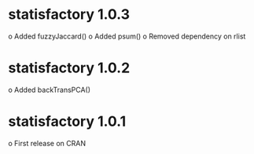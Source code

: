 statisfactory 1.0.3
===========
o Added fuzzyJaccard()
o Added psum()
o Removed dependency on rlist

statisfactory 1.0.2
===========
o Added backTransPCA()

statisfactory 1.0.1
===========
o First release on CRAN
